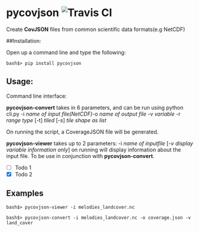 # pycovjson  ![Travis CI](https://travis-ci.org/Reading-eScience-Centre/pycovjson.svg?branch=master)

Create **CovJSON** files from common scientific data formats(e.g NetCDF)

##Installation:

Open up a command line and type the following:

    bash$> pip install pycovjson

## Usage:
Command line interface:

**pycovjson-convert** takes in 6 parameters, and can be run using python cli.py -i *name of input file(NetCDF)*-o *name of output file* -v *variable* -r *range type* [-t] *tiled* [-s] *tile shape as list*


On running the script, a CoverageJSON file will be generated.

**pycovjson-viewer** takes up to 2 parameters: -i *name of inputfile* [*-v display variable information only*] on running will display information about the input file. To be use in conjunction with **pycovjson-convert**.




- [ ] Todo 1
- [x] Todo 2

Examples
--------
    bash$> pycovjson-viewer -i melodies_landcover.nc
    
    bash$> pycovjson-convert -i melodies_landcover.nc -o coverage.json -v land_cover
    
